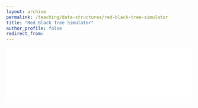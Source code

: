 ```yaml
---
layout: archive
permalink: /teaching/data-structures/red-black-tree-simulator
title: "Red Black Tree Simulator"
author_profile: false
redirect_from: 
---
```


<iframe id="dynamic-iframe" src="../../../files/data_structures/slides/Bolum_10_AgacRB.html" width="100%" style="border: none;"></iframe>

<script>
  const iframe = document.getElementById('dynamic-iframe');
  iframe.onload = () => {
    iframe.style.height = (4 * iframe.contentWindow.document.body.scrollHeight) + 'px';
  };
</script>
